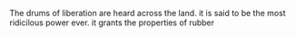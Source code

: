 The drums of liberation are heard across the land. it is said to be the most ridicilous power ever. it grants the properties of rubber
